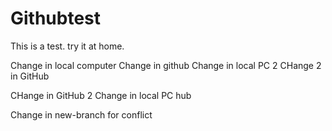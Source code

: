 # Githubtest
This is a test. try it at home.

Change in local computer
Change in github
Change in local PC 2
CHange 2 in GitHub

CHange in GitHub 2
Change in local PC hub

Change in new-branch for conflict
